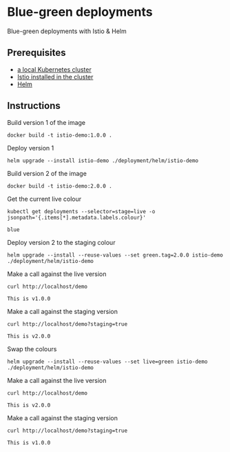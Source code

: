# Blue-green deployments

Blue-green deployments with Istio & Helm

## Prerequisites

- [a local Kubernetes cluster](https://docs.docker.com/desktop/kubernetes/)
- [Istio installed in the cluster](https://istio.io/latest/docs/setup/getting-started/)
- [Helm](https://helm.sh/docs/intro/install/)

## Instructions

Build version 1 of the image

```
docker build -t istio-demo:1.0.0 .
```

Deploy version 1

```
helm upgrade --install istio-demo ./deployment/helm/istio-demo
```

Build version 2 of the image

```
docker build -t istio-demo:2.0.0 .
```

Get the current live colour

```
kubectl get deployments --selector=stage=live -o jsonpath='{.items[*].metadata.labels.colour}'
```

```
blue
```

Deploy version 2 to the staging colour

```
helm upgrade --install --reuse-values --set green.tag=2.0.0 istio-demo ./deployment/helm/istio-demo
```

Make a call against the live version

```
curl http://localhost/demo
```

```
This is v1.0.0
```

Make a call against the staging version

```
curl http://localhost/demo?staging=true
```

```
This is v2.0.0
```

Swap the colours

```
helm upgrade --install --reuse-values --set live=green istio-demo ./deployment/helm/istio-demo
```

Make a call against the live version

```
curl http://localhost/demo
```

```
This is v2.0.0
```

Make a call against the staging version

```
curl http://localhost/demo?staging=true
```

```
This is v1.0.0
```
